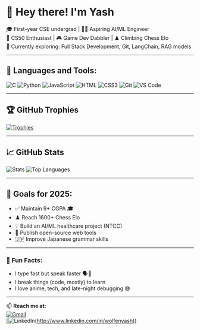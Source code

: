 

# 👋 Hey there! I'm Yash

🎓 First-year CSE undergrad | 👨‍💻 Aspiring AI/ML Engineer  
🔧 CS50 Enthusiast | 🎮 Game Dev Dabbler | ♟️ Climbing Chess Elo  
🌱 Currently exploring: Full Stack Development, Git, LangChain, RAG models

---

## 🧰 Languages and Tools:
![C](https://img.shields.io/badge/C-A8B9CC?style=flat-square&logo=c&logoColor=white)
![Python](https://img.shields.io/badge/Python-3776AB?style=flat-square&logo=python&logoColor=white)
![JavaScript](https://img.shields.io/badge/JavaScript-F7DF1E?style=flat-square&logo=javascript&logoColor=black)
![HTML](https://img.shields.io/badge/HTML5-E34F26?style=flat-square&logo=html5&logoColor=white)
![CSS3](https://img.shields.io/badge/CSS3-1572B6?style=flat-square&logo=css3&logoColor=white)
![Git](https://img.shields.io/badge/Git-F05032?style=flat-square&logo=git&logoColor=white)
![VS Code](https://img.shields.io/badge/VS_Code-007ACC?style=flat-square&logo=visual-studio-code&logoColor=white)

---

## 🏆 GitHub Trophies
[![Trophies](https://github-profile-trophy.vercel.app/?username=wolfenyash&theme=monokai&no-frame=true&column=7)](https://github.com/ryo-ma/github-profile-trophy)

---

## 📈 GitHub Stats
![Stats](https://github-readme-stats.vercel.app/api?username=wolfenyash&show_icons=true&theme=tokyonight&hide=issues)
![Top Languages](https://github-readme-stats.vercel.app/api/top-langs/?username=wolfenyash&layout=compact&theme=tokyonight)

---

## 📌 Goals for 2025:
- ✅ Maintain 9+ CGPA 🎓
- ♟️ Reach 1600+ Chess Elo
- 💡 Build an AI/ML healthcare project (NTCC)
- 🔗 Publish open-source web tools
- 🇯🇵 Improve Japanese grammar skills

---

### 🎯 Fun Facts:
- I type fast but speak faster 🗣️💨
- I break things (code, mostly) to learn
- I love anime, tech, and late-night debugging 😅

---

📫 **Reach me at:**  
[![Gmail](https://img.shields.io/badge/-Email-D14836?style=flat-square&logo=gmail&logoColor=white)](mailto:wolfenyash@gmail.com)  
[![LinkedIn](https://img.shields.io/badge/LinkedIn-blue?style=flat-square&logo=linkedin&logoColor=white)(http://www.linkedin.com/in/wolfenyash))
